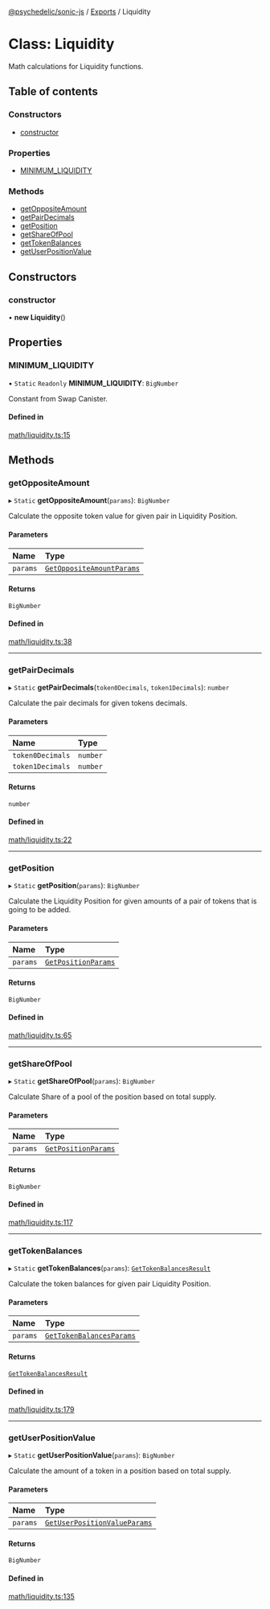 [@psychedelic/sonic-js](../README.md) / [Exports](../modules.md) / Liquidity

# Class: Liquidity

Math calculations for Liquidity functions.

## Table of contents

### Constructors

- [constructor](Liquidity.md#constructor)

### Properties

- [MINIMUM\_LIQUIDITY](Liquidity.md#minimum_liquidity)

### Methods

- [getOppositeAmount](Liquidity.md#getoppositeamount)
- [getPairDecimals](Liquidity.md#getpairdecimals)
- [getPosition](Liquidity.md#getposition)
- [getShareOfPool](Liquidity.md#getshareofpool)
- [getTokenBalances](Liquidity.md#gettokenbalances)
- [getUserPositionValue](Liquidity.md#getuserpositionvalue)

## Constructors

### constructor

• **new Liquidity**()

## Properties

### MINIMUM\_LIQUIDITY

▪ `Static` `Readonly` **MINIMUM\_LIQUIDITY**: `BigNumber`

Constant from Swap Canister.

#### Defined in

[math/liquidity.ts:15](https://github.com/Psychedelic/sonic-js/blob/1430250/src/math/liquidity.ts#L15)

## Methods

### getOppositeAmount

▸ `Static` **getOppositeAmount**(`params`): `BigNumber`

Calculate the opposite token value for given pair in Liquidity Position.

#### Parameters

| Name | Type |
| :------ | :------ |
| `params` | [`GetOppositeAmountParams`](../interfaces/Liquidity.GetOppositeAmountParams.md) |

#### Returns

`BigNumber`

#### Defined in

[math/liquidity.ts:38](https://github.com/Psychedelic/sonic-js/blob/1430250/src/math/liquidity.ts#L38)

___

### getPairDecimals

▸ `Static` **getPairDecimals**(`token0Decimals`, `token1Decimals`): `number`

Calculate the pair decimals for given tokens decimals.

#### Parameters

| Name | Type |
| :------ | :------ |
| `token0Decimals` | `number` |
| `token1Decimals` | `number` |

#### Returns

`number`

#### Defined in

[math/liquidity.ts:22](https://github.com/Psychedelic/sonic-js/blob/1430250/src/math/liquidity.ts#L22)

___

### getPosition

▸ `Static` **getPosition**(`params`): `BigNumber`

Calculate the Liquidity Position for given amounts of a pair of tokens that is going to be added.

#### Parameters

| Name | Type |
| :------ | :------ |
| `params` | [`GetPositionParams`](../interfaces/Liquidity.GetPositionParams.md) |

#### Returns

`BigNumber`

#### Defined in

[math/liquidity.ts:65](https://github.com/Psychedelic/sonic-js/blob/1430250/src/math/liquidity.ts#L65)

___

### getShareOfPool

▸ `Static` **getShareOfPool**(`params`): `BigNumber`

Calculate Share of a pool of the position based on total supply.

#### Parameters

| Name | Type |
| :------ | :------ |
| `params` | [`GetPositionParams`](../interfaces/Liquidity.GetPositionParams.md) |

#### Returns

`BigNumber`

#### Defined in

[math/liquidity.ts:117](https://github.com/Psychedelic/sonic-js/blob/1430250/src/math/liquidity.ts#L117)

___

### getTokenBalances

▸ `Static` **getTokenBalances**(`params`): [`GetTokenBalancesResult`](../interfaces/Liquidity.GetTokenBalancesResult.md)

Calculate the token balances for given pair Liquidity Position.

#### Parameters

| Name | Type |
| :------ | :------ |
| `params` | [`GetTokenBalancesParams`](../interfaces/Liquidity.GetTokenBalancesParams.md) |

#### Returns

[`GetTokenBalancesResult`](../interfaces/Liquidity.GetTokenBalancesResult.md)

#### Defined in

[math/liquidity.ts:179](https://github.com/Psychedelic/sonic-js/blob/1430250/src/math/liquidity.ts#L179)

___

### getUserPositionValue

▸ `Static` **getUserPositionValue**(`params`): `BigNumber`

Calculate the amount of a token in a position based on total supply.

#### Parameters

| Name | Type |
| :------ | :------ |
| `params` | [`GetUserPositionValueParams`](../interfaces/Liquidity.GetUserPositionValueParams.md) |

#### Returns

`BigNumber`

#### Defined in

[math/liquidity.ts:135](https://github.com/Psychedelic/sonic-js/blob/1430250/src/math/liquidity.ts#L135)
